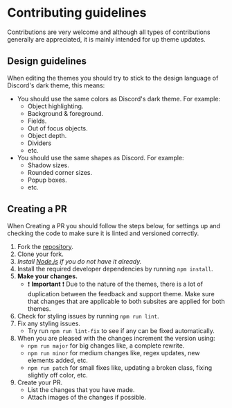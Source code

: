 # Contributing guidelines

Contributions are very welcome and although all types of contributions generally are appreciated, it is mainly intended for up theme updates.

## Design guidelines

When editing the themes you should try to stick to the design language of Discord's dark theme, this means:

- You should use the same colors as Discord's dark theme. For example:
  - Object highlighting.
  - Background & foreground.
  - Fields.
  - Out of focus objects.
  - Object depth.
  - Dividers
  - etc.
- You should use the same shapes as Discord. For example:
  - Shadow sizes.
  - Rounded corner sizes.
  - Popup boxes.
  - etc.

## Creating a PR

When Creating a PR you should follow the steps below, for settings up and checking the code to make sure it is linted and versioned correctly.

1. Fork the [repository](https://github.com/Thereatra/Discord-Zendesk-Darkmode).
2. Clone your fork.
3. *Install [Node.js](https://nodejs.org) if you do not have it already.*
4. Install the required developer dependencies by running `npm install`.
5. **Make your changes.**
   - ❗ **Important** ❗ Due to the nature of the themes, there is a lot of duplication between the feedback and support theme. Make sure that changes that are applicable to both subsites are applied for both themes.
6. Check for styling issues by running `npm run lint`.
7. Fix any styling issues.
   - Try run `npm run lint-fix` to see if any can be fixed automatically.
8. When you are pleased with the changes increment the version using:
    - `npm run major` for big changes like, a complete rewrite.
    - `npm run minor` for medium changes like, regex updates, new elements added, etc.
    - `npm run patch` for small fixes like, updating a broken class, fixing slightly off color, etc.
9. Create your PR.
   - List the changes that you have made.
   - Attach images of the changes if possible.
